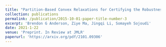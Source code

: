 ```yaml
---
title: "Partition-Based Convex Relaxations for Certifying the Robustness of ReLU Neural Networks"
collection: publications
permalink: /publication/2015-10-01-paper-title-number-3
excerpt: 'Brendon G Anderson, Ziye Ma, Jingqi Li, Somayeh Sojoudi'
date: 2021-1-22
venue: 'Preprint. In Review at JMLR'
paperurl: 'https://arxiv.org/pdf/2101.09306'
---
```

